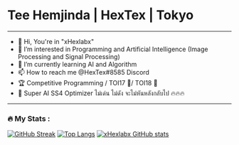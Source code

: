 # Tee Hemjinda | HexTex | Tokyo

<hr>

- 👋 Hi, You're in "xHexlabx" 
- 👀 I’m interested in Programming and Artificial Intelligence (Image Processing and Signal Processing)
- 🌱 I’m currently learning AI and Algorithm
- 📫 How to reach me @HexTex#8585 Discord
- 🏆 Competitive Programming / TOI17 🥉/ TOI18 🥇
- 🤖 Super AI SS4 Optimizer ไม่เด่น ไม่ดัง จะไม่หันหลังกลับไป 🔥🔥🔥

<hr>



### :fire: My Stats :

<p align = "center">
  
  <div>
    
  [![GitHub Streak](http://github-readme-streak-stats.herokuapp.com?user=xHexlabx&theme=meta-light&background=000000)](https://git.io/streak-stats)
     [![Top Langs](https://github-readme-stats.vercel.app/api/top-langs/?username=xHexlabx&layout=compact&theme=meta-light)](https://github.com/anuraghazra/github-readme-stats)
     [![xHexlabx GitHub stats](https://github-readme-stats.vercel.app/api?username=xHexlabx)](https://github.com/xHexlabx/github-readme-stats)
    
  </div>

 
  
</p>
  
  



<!---
xHexlabx/xHexlabx is a ✨ special ✨ repository because its `README.md` (this file) appears on your GitHub profile.
You can click the Preview link to take a look at your changes.
--->
